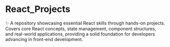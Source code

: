 # React_Projects
✨ A repository showcasing essential React skills through hands-on projects. Covers core React concepts, state management, component structures, and real-world applications, providing a solid foundation for developers advancing in front-end development.
